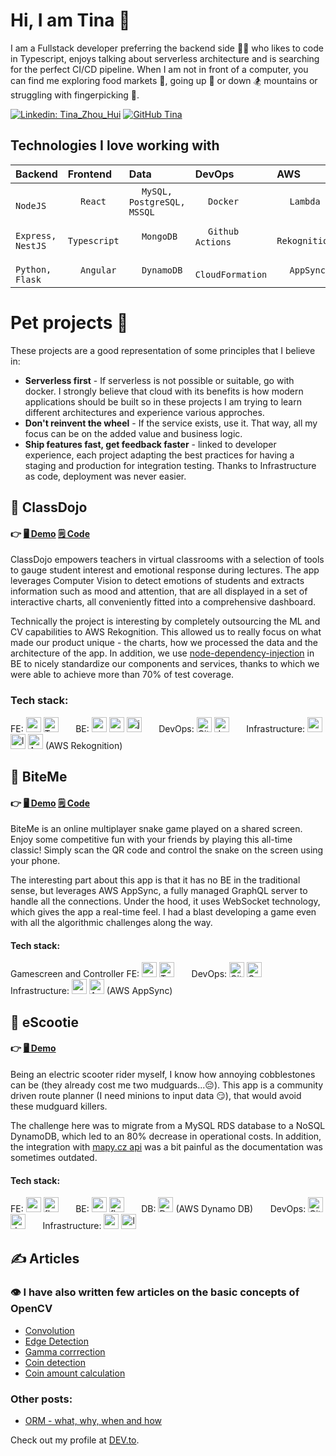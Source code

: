 # Hi, I am Tina 👋

I am a Fullstack developer preferring the backend side 👩‍💻 who likes to code in Typescript, enjoys talking about serverless architecture and is searching for the perfect CI/CD pipeline. When I am not in front of a computer, you can find me exploring food markets 🥡, going up 🥾 or down 🏂 mountains or struggling with fingerpicking 🎸.

[![Linkedin: Tina_Zhou_Hui](https://img.shields.io/badge/-Tina_Zhou_Hui-blue?style=flat-square&logo=Linkedin&logoColor=white&link=https://www.linkedin.com/in/tinazhouhui/)](https://www.linkedin.com/in/tinazhouhui/)
[![GitHub Tina](https://img.shields.io/github/followers/tinazhouhui?label=follow&style=social)](https://github.com/tinazhouhui)

## Technologies I love working with
| Backend | Frontend | Data | DevOps | AWS | API | 
| :--- | :--- | :--- | :--- | :--- | :--- |
| <img width="16px" src="https://the-guild.dev//blog-assets/nodejs-esm/nodejs_logo.png" />  `NodeJS` | <img width="16px" src="https://cdn.jsdelivr.net/gh/devicons/devicon/icons/react/react-original.svg" />  `React` | <img width="16px" src="https://cdn.jsdelivr.net/gh/devicons/devicon/icons/mysql/mysql-original.svg" />  `MySQL, PostgreSQL, MSSQL` | <img width="16px" src="https://rtask.thinkr.fr/wp-content/uploads/moby-logo.png" />  `Docker` | <img width="16px" src="https://upload.wikimedia.org/wikipedia/commons/thumb/5/5c/Amazon_Lambda_architecture_logo.svg/1200px-Amazon_Lambda_architecture_logo.svg.png" />  `Lambda` | <img width="16px" src="https://cdn.jsdelivr.net/gh/devicons/devicon/icons/graphql/graphql-plain.svg" />  `GraphQL` |
| <img width="16px" src="https://symbols.getvecta.com/stencil_79/88_expressjs-icon.54bb6035d3.jpg" />  `Express, NestJS` | <img width="16px" src="https://cdn.jsdelivr.net/gh/devicons/devicon/icons/typescript/typescript-original.svg" />  `Typescript` | <img width="16px" src="https://cdn.jsdelivr.net/gh/devicons/devicon/icons/mongodb/mongodb-original.svg" />  `MongoDB` | <img width="16px" src="https://archive.org/download/github.com-actions-starter-workflows_-_2020-01-25_22-21-15/cover.jpg" />  `Github Actions` | <img width="16px" src="https://hackster.imgix.net/uploads/attachments/812417/68747470733a2f2f73332e616d617a6f6e6177732e636f6d2f6177737365727669636562726f6b65722f69636f6e732f416d617a6f6e52656b6f676e6974696f6e5f4c415247452e706e67.png?auto=compress%2Cformat&w=400&h=300&fit=max" />  `Rekognition` | <img width="16px" src="https://lh3.googleusercontent.com/-XvJzhz3pfH0/XjYG_xWkESI/AAAAAAAAJ9c/AYlgAtRknEU2W5fMcFhQoL6rmO8EBtIDQCK8BGAsYHg/s0/2020-02-01.png" />  `REST` |
| <img width="16px" src="https://cdn.jsdelivr.net/gh/devicons/devicon/icons/python/python-original.svg" />  `Python, Flask` | <img width="16px" src="https://cdn.jsdelivr.net/gh/devicons/devicon/icons/angularjs/angularjs-original.svg" />  `Angular` | <img width="16px" src="https://upload.wikimedia.org/wikipedia/commons/f/fd/DynamoDB.png" />  `DynamoDB` | <img width="16px" src="https://cdn.freebiesupply.com/logos/large/2x/aws-cloudformation-logo-png-transparent.png" />  `CloudFormation` | <img width="16px" src="https://encrypted-tbn0.gstatic.com/images?q=tbn:ANd9GcTRQV2FLjhIZLntvJwSJTeqL8u7Ao0rBn56XsYBACF080iHw7JwgTYxC4itT3YrO4qTopI&usqp=CAU" />  `AppSync` | <img width="16px" src="https://cdn.worldvectorlogo.com/logos/openapi-1.svg" />  `OpenAPI` |

# Pet projects 💪
These projects are a good representation of some principles that I believe in:
- **Serverless first** - If serverless is not possible or suitable, go with docker. I strongly believe that cloud with its benefits is how modern applications should be built so in these projects I am trying to learn different architectures and experience various approches. 
- **Don't reinvent the wheel** - If the service exists, use it. That way, all my focus can be on the added value and business logic.
- **Ship features fast, get feedback faster** - linked to developer experience, each project adapting the best practices for having a staging and production for integration testing. Thanks to Infrastructure as code, deployment was never easier.

## 🥋 ClassDojo  
#### 👉 [🖥️ Demo](https://www.classdojo.ninja) [🗒️ Code](https://github.com/class-dojo) 
ClassDojo empowers teachers in virtual classrooms with a selection of tools to gauge student interest and emotional response during lectures. The app leverages Computer Vision to detect emotions of students and extracts information such as mood and attention, that are all displayed in a set of interactive charts, all conveniently fitted into a comprehensive dashboard.

Technically the project is interesting by completely outsourcing the ML and CV capabilities to AWS Rekognition. This allowed us to really focus on what made our product unique - the charts, how we processed the data and the architecture of the app. In addition, we use [node-dependency-injection](https://www.npmjs.com/package/node-dependency-injection) in BE to nicely standardize our components and services, thanks to which we were able to achieve more than 70% of test coverage.

### Tech stack:
FE: <img src="https://cdn.jsdelivr.net/gh/devicons/devicon/icons/react/react-original.svg" width="24px" title="react"/> <img src="https://cdn.jsdelivr.net/gh/devicons/devicon/icons/typescript/typescript-original.svg"  width="24px" title="Typescript" /> &nbsp; &nbsp; &nbsp; 
BE: <img src="https://the-guild.dev//blog-assets/nodejs-esm/nodejs_logo.png" width="24px" title="node js"/> <img src="https://symbols.getvecta.com/stencil_79/88_expressjs-icon.54bb6035d3.jpg" width="24px" title="express" /> <img src="https://cdn.jsdelivr.net/gh/devicons/devicon/icons/jest/jest-plain.svg" width="24px" title="jest" /> &nbsp; &nbsp; &nbsp; 
DevOps: <img src="https://archive.org/download/github.com-actions-starter-workflows_-_2020-01-25_22-21-15/cover.jpg" width="24px" title="Github Actions" /> <img src="https://rtask.thinkr.fr/wp-content/uploads/moby-logo.png" height="24px" title="docker" /> &nbsp; &nbsp; &nbsp; 
Infrastructure: <img src="https://pbs.twimg.com/profile_images/1473756532827246593/KRgw2UkV_400x400.jpg" width="24px" height="24px" title="aws"/> <img src="https://upload.wikimedia.org/wikipedia/commons/thumb/5/5c/Amazon_Lambda_architecture_logo.svg/1200px-Amazon_Lambda_architecture_logo.svg.png" height="24px" title="lambda" /> <img src="https://hackster.imgix.net/uploads/attachments/812417/68747470733a2f2f73332e616d617a6f6e6177732e636f6d2f6177737365727669636562726f6b65722f69636f6e732f416d617a6f6e52656b6f676e6974696f6e5f4c415247452e706e67.png?auto=compress%2Cformat&w=400&h=300&fit=max" height="24px" title="AWS Rekognition"/> (AWS Rekognition) &nbsp; &nbsp; &nbsp; 

## 🐍 BiteMe 
#### 👉 [🖥️ Demo](https://gamescreen.startbite.me) [🗒️ Code](https://github.com/snake-biteme) 
BiteMe is an online multiplayer snake game played on a shared screen. Enjoy some competitive fun with your friends by playing this all-time classic! Simply scan the QR code and control the snake on the screen using your phone.

The interesting part about this app is that it has no BE in the traditional sense, but leverages AWS AppSync, a fully managed GraphQL server to handle all the connections. Under the hood, it uses WebSocket technology, which gives the app a real-time feel. I had a blast developing a game even with all the algorithmic challenges along the way.

#### Tech stack:
Gamescreen and Controller FE: <img src="https://cdn.jsdelivr.net/gh/devicons/devicon/icons/react/react-original.svg" width="24px" title="react"/> <img src="https://cdn.jsdelivr.net/gh/devicons/devicon/icons/typescript/typescript-original.svg"  width="24px" title="Typescript" /> &nbsp; &nbsp; &nbsp; 
DevOps: <img src="https://archive.org/download/github.com-actions-starter-workflows_-_2020-01-25_22-21-15/cover.jpg" width="24px" title="Github Actions" /> <img src="https://cdn.jsdelivr.net/gh/devicons/devicon/icons/gulp/gulp-plain.svg" width="24px" title="Gulp" /> &nbsp; &nbsp; &nbsp; 
Infrastructure: <img src="https://pbs.twimg.com/profile_images/1473756532827246593/KRgw2UkV_400x400.jpg" width="24px" height="24px" title="aws"/> <img src="https://encrypted-tbn0.gstatic.com/images?q=tbn:ANd9GcTRQV2FLjhIZLntvJwSJTeqL8u7Ao0rBn56XsYBACF080iHw7JwgTYxC4itT3YrO4qTopI&usqp=CAU" width="24px" title="AppSync"/> (AWS AppSync)

## 🛴 eScootie  
#### 👉 [🖥️ Demo](https://escootie.net/)
Being an electric scooter rider myself, I know how annoying cobblestones can be (they already cost me two mudguards...😔). This app is a community driven route planner (I need minions to input data 😏), that would avoid these mudguard killers. 

The challenge here was to migrate from a MySQL RDS database to a NoSQL DynamoDB, which led to an 80% decrease in operational costs. In addition, the integration with [mapy.cz api](https://api.mapy.cz/) was a bit painful as the documentation was sometimes outdated. 

#### Tech stack:
FE: <img src="https://cdn.jsdelivr.net/gh/devicons/devicon/icons/react/react-original.svg" width="24px" title="react"/> <img src="https://cdn.freebiesupply.com/logos/large/2x/flow-logo-png-transparent.png"  height="24px" title="flow"/> &nbsp; &nbsp; &nbsp; 
BE: <img src="https://upload.wikimedia.org/wikipedia/commons/thumb/c/c3/Python-logo-notext.svg/1200px-Python-logo-notext.svg.png" width="24px" title="python"/> 
<img src="https://miro.medium.com/max/438/1*0G5zu7CnXdMT9pGbYUTQLQ.png" height="24px" title="flask"/> 
&nbsp; &nbsp; &nbsp; 
DB: <img src="https://upload.wikimedia.org/wikipedia/commons/f/fd/DynamoDB.png" width="24px" title="Dynamo DB" /> (AWS Dynamo DB) &nbsp; &nbsp; &nbsp; 
DevOps: <img src="https://archive.org/download/github.com-actions-starter-workflows_-_2020-01-25_22-21-15/cover.jpg" width="24px" title="Github Actions"/> <img src="https://rtask.thinkr.fr/wp-content/uploads/moby-logo.png" height="24px" title="docker" /> &nbsp; &nbsp; &nbsp; 
Infrastructure: <img src="https://pbs.twimg.com/profile_images/1473756532827246593/KRgw2UkV_400x400.jpg" width="24px" height="24px" title="aws"/> <img src="https://upload.wikimedia.org/wikipedia/commons/thumb/5/5c/Amazon_Lambda_architecture_logo.svg/1200px-Amazon_Lambda_architecture_logo.svg.png" height="24px" title="lambda" />  &nbsp; &nbsp; &nbsp; 


## ✍️ Articles
### 👁️ I have also written few articles on the basic concepts of OpenCV
- [Convolution](https://dev.to/tinazhouhui/discovering-open-cv-using-python-2iak)
- [Edge Detection](https://dev.to/tinazhouhui/discovering-opencv-using-python-edge-detection-185g)
- [Gamma corrrection](https://dev.to/tinazhouhui/discovering-opencv-with-python-gamma-correction-3cnh)
- [Coin detection](https://dev.to/tinazhouhui/coin-detection-discovering-opencv-with-python-1ka1)
- [Coin amount calculation](https://dev.to/tinazhouhui/coin-amount-calculation-discovering-opencv-with-python-52gn)

### Other posts:
- [ORM - what, why, when and how](https://dev.to/tinazhouhui/introduction-to-object-relational-mapping-the-what-why-when-and-how-of-orm-nb2)

Check out my profile at [DEV.to](https://dev.to/tinazhouhui).
